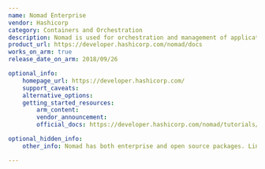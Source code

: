 ```yaml
---
name: Nomad Enterprise
vendor: Hashicorp
category: Containers and Orchestration
description: Nomad is used for orchestration and management of application deployments. Enterprise support includes additional collaboration, operations, and governance features.
product_url: https://developer.hashicorp.com/nomad/docs
works_on_arm: true
release_date_on_arm: 2018/09/26

optional_info:
    homepage_url: https://developer.hashicorp.com/
    support_caveats:
    alternative_options:
    getting_started_resources:
        arm_content: 
        vendor_announcement: 
        official_docs: https://developer.hashicorp.com/nomad/tutorials/enterprise/hashicorp-enterprise-license?ajs_aid=897c4292-0b49-4743-bdb8-3ac2d5db38df&product_intent=nomad

optional_hidden_info:
    other_info: Nomad has both enterprise and open source packages. Link here - releases.hashicorp.com/nomad/    supports Arm when building from source, as indicated here- https://gist.github.com/GusAntoniassi/5ad2046324d009a9aaf89b662a0ebf79     support verified here - https://archlinuxarm.org/packages/aarch64/nomad

---
```

